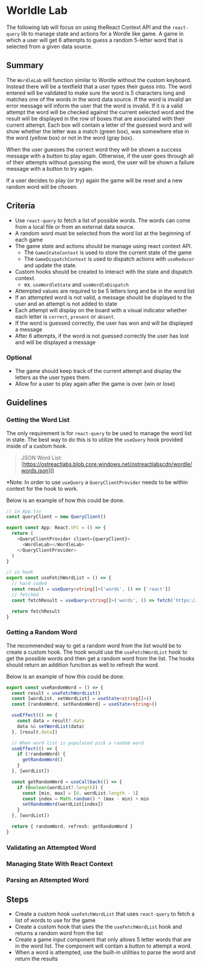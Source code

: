 # Worldle Lab 
The following lab will focus on using theReact Context API and the `react-query` lib to manage state and actions for a Wordle like game.  A game in which a user will get 6 attempts to guess a random 5-letter word that is selected from a given data source.



## Summary
The `WordleLab` will function similar to Wordle without the custom keyboard.  Instead there will be a textfield that a user types their guess into.  The word entered will be validated to make sure the word is 5 characters long and matches one of the words in the word data source.  If the word is invalid an error message will inform the user that the word is invalid.  If it is a valid attempt the word will be checked against the current selected word and the result will be displayed in the row of boxes that are associated with their current attempt.  Each box will contain a letter of the guessed word and will show whether the letter was a match (green box), was somewhere else in the word (yellow box) or not in the word (gray box).

When the user guesses the correct word they will be shown a success message with a button to play again.  Otherwise, if the user goes through all of their attempts without guessing the word, the user will be shown a failure message with a button to try again.

If a user decides to play (or try) again the game will be reset and a new random word will be chosen.

## Criteria
- Use `react-query` to fetch a list of possible words.  The words can come from a local file or from an external data source.
- A random word must be selected from the word list at the beginning of each game
- The game state and actions should be manage using react context API.
  - The `GameStateContext` is used to store the current state of the game
  - The `GameDispatchContext` is used to dispatch actions with `useReducer` and update the state.
- Custom hooks should be created to interact with the state and dispatch context.
  - ex. `useWordleState` and `useWordleDispatch`
- Attempted values are required to be 5 letters long and be in the word list
- If an attempted word is not valid, a message should be displayed to the user and an attempt is not added to state
- Each attempt will display on the board with a visual indicator whether each letter is `correct`, `present` or `absent`.
- If the word is guessed correctly, the user has won and will be displayed a message
- After 6 attempts, if the word is not guessed correctly the user has lost and will be displayed a message
### Optional
- The game should keep track of the current attempt and display the letters as the user types them.
- Allow for a user to play again after the game is over (win or lose)

## Guidelines
### Getting the Word List
The only requirement is for `react-query` to be used to manage the word list in state.  The best way to do this is to utilize the `useQuery` hook provided inside of a custom hook.

> JSON Word List: [https://ostreactlabs.blob.core.windows.net/ostreactlabscdn/wordle/words.json]()

*Note: In order to use `useQuery` a `QueryClientProvider` needs to be within context for the hook to work.

Below is an example of how this could be done.

```typescript
// in App.tsx
const queryClient = new QueryClient()

export const App: React.VFC = () => {
  return (
    <QueryClientProvider client={queryClient}>
      <WordleLab></WordleLab>
    </QueryClientProvider>
  )
}

// in hook
export const useFetchWordList = () => {
  // hard coded
  const result = useQuery<string[]>('words', () => ['react'])
  // fetched
  const fetchResult = useQuery<string[]>('words', () => fetch('https://ostreactlabs.blob.core.windows.net/ostreactlabscdn/wordle/words.json').then ((response) => response.json()))

  return fetchResult
}
```

### Getting a Random Word
The recommended way to get a random word from the list would be to create a custom hook.  The hook would use the `useFetchWordList` hook to get the possible words and then get a random word from the list.  The hooks should return an addition function as well to refresh the word.

Below is an example of how this could be done.
```typescript
export const useRandomWord = () => {
  const result = useFetchWordList()
  const [wordList, setWordList] = useState<string[]>()
  const [randomWord, setRandomWord] = useState<string>()

  useEffect(() => {
    const data = result?.data
    data && setWordList(data)
  }, [result.data])

  // When word list is populated pick a random word
  useEffect(() => {
    if (!randomWord) {
      getRandomWord()
    }
  }, [wordList])

  const getRandomWord = useCallback(() => {
    if (Boolean(wordList?.length)) {
      const [min, max] = [0, wordList.length - 1]
      const index = Math.random() * (max - min) + min
      setRandomWord(wordList[index])
    }
  }, [wordList])

  return { randomWord, refresh: getRandomWord }
}
```
### Validating an Attempted Word
### Managing State With React Context
### Parsing an Attempted Word

## Steps
- Create a custom hook `useFetchWordList` that uses `react-query` to fetch a list of words to use for the game
- Create a custom hook that uses the the `useFetchWordList` hook and returns a random word from the list
- Create a game input component that only allows 5 letter words that are in the word list.  The component will contain a button to attempt a word.
- When a word is attempted, use the built-in utilities to parse the word and return the results
